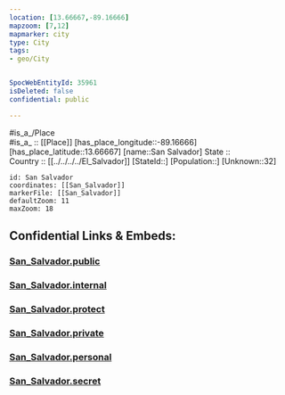 ```yaml
---
location: [13.66667,-89.16666] 
mapzoom: [7,12] 
mapmarker: city 
type: City
tags:
- geo/City


SpocWebEntityId: 35961
isDeleted: false
confidential: public

---
```

#is_a_/Place  
#is_a_ :: [[Place]] 
[has_place_longitude::-89.16666] 
[has_place_latitude::13.66667] 
[name::San Salvador] 
State ::  
Country :: [[../../../../El_Salvador]] 
[StateId::] 
[Population::] 
[Unknown::32] 


```leaflet
id: San Salvador
coordinates: [[San_Salvador]] 
markerFile: [[San_Salvador]] 
defaultZoom: 11 
maxZoom: 18
```


## Confidential Links & Embeds: 

### [San_Salvador.public](/_public/\Earth\Continent\America~Central\El_Salvador\Departments~El_Salvador\San_Salvador\CitySan_Salvador.public.md) 

### [San_Salvador.internal](/_internal/\Earth\Continent\America~Central\El_Salvador\Departments~El_Salvador\San_Salvador\CitySan_Salvador.internal.md) 

### [San_Salvador.protect](/_protect/\Earth\Continent\America~Central\El_Salvador\Departments~El_Salvador\San_Salvador\CitySan_Salvador.protect.md) 

### [San_Salvador.private](/_private/\Earth\Continent\America~Central\El_Salvador\Departments~El_Salvador\San_Salvador\CitySan_Salvador.private.md) 

### [San_Salvador.personal](/_personal/\Earth\Continent\America~Central\El_Salvador\Departments~El_Salvador\San_Salvador\CitySan_Salvador.personal.md) 

### [San_Salvador.secret](/_secret/\Earth\Continent\America~Central\El_Salvador\Departments~El_Salvador\San_Salvador\CitySan_Salvador.secret.md)


